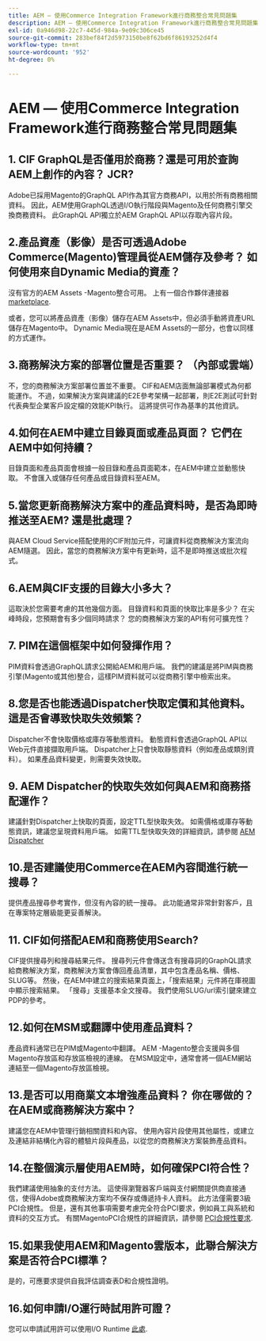 ```yaml
---
title: AEM — 使用Commerce Integration Framework進行商務整合常見問題集
description: AEM — 使用Commerce Integration Framework進行商務整合常見問題集
exl-id: 0a946d98-22c7-445d-984a-9e09c306ce45
source-git-commit: 283bef84f2d5973150be8f62bd6f86193252d4f4
workflow-type: tm+mt
source-wordcount: '952'
ht-degree: 0%

---
```


# AEM — 使用Commerce Integration Framework進行商務整合常見問題集

## 1. CIF GraphQL是否僅用於商務？還是可用於查詢AEM上創作的內容？ JCR?

Adobe已採用Magento的GraphQL API作為其官方商務API，以用於所有商務相關資料。 因此，AEM使用GraphQL透過I/O執行階段與Magento及任何商務引擎交換商務資料。 此GraphQL API獨立於AEM GraphQL API以存取內容片段。

## 2.產品資產（影像）是否可透過Adobe Commerce(Magento)管理員從AEM儲存及參考？ 如何使用來自Dynamic Media的資產？

沒有官方的AEM Assets -Magento整合可用。 上有一個合作夥伴連接器 [marketplace](https://marketplace.magento.com/bounteous-dam.html).

或者，您可以將產品資產（影像）儲存在AEM Assets中，但必須手動將資產URL儲存在Magento中。 Dynamic Media現在是AEM Assets的一部分，也會以同樣的方式運作。

## 3.商務解決方案的部署位置是否重要？ （內部或雲端）

不，您的商務解決方案部署位置並不重要。 CIF和AEM店面無論部署模式為何都能運作。 不過，如果解決方案與建議的E2E參考架構一起部署，則E2E測試可針對代表典型企業客戶設定檔的效能KPI執行。 這將提供可作為基準的其他資訊。

## 4.如何在AEM中建立目錄頁面或產品頁面？ 它們在AEM中如何持續？

目錄頁面和產品頁面會根據一般目錄和產品頁面範本，在AEM中建立並動態快取。 不會匯入或儲存任何產品或目錄資料至AEM。

## 5.當您更新商務解決方案中的產品資料時，是否為即時推送至AEM? 還是批處理？

與AEM Cloud Service搭配使用的CIF附加元件，可讓資料從商務解決方案流向AEM隨選。 因此，當您的商務解決方案中有更新時，這不是即時推送或批次程式。

## 6.AEM與CIF支援的目錄大小多大？

這取決於您需要考慮的其他幾個方面。 目錄資料和頁面的快取比率是多少？ 在尖峰時段，您預期會有多少個同時請求？ 您的商務解決方案的API有何可擴充性？

## 7. PIM在這個框架中如何發揮作用？

PIM資料會透過GraphQL請求公開給AEM和用戶端。 我們的建議是將PIM與商務引擎(Magento或其他)整合，這樣PIM資料就可以從商務引擎中檢索出來。

## 8.您是否也能透過Dispatcher快取定價和其他資料。 這是否會導致快取失效頻繁？

Dispatcher不會快取價格或庫存等動態資料。 動態資料會透過GraphQL API以Web元件直接擷取用戶端。 Dispatcher上只會快取靜態資料（例如產品或類別資料）。 如果產品資料變更，則需要失效快取。

## 9. AEM Dispatcher的快取失效如何與AEM和商務搭配運作？

建議針對Dispatcher上快取的頁面，設定TTL型快取失效。 如需價格或庫存等動態資訊，建議您呈現資料用戶端。 如需TTL型快取失效的詳細資訊，請參閱 [AEM Dispatcher](https://helpx.adobe.com/experience-manager/kb/optimizing-the-dispatcher-cache.html)

## 10.是否建議使用Commerce在AEM內容間進行統一搜尋？

提供產品搜尋參考實作，但沒有內容的統一搜尋。 此功能通常非常針對客戶，且在專案特定層級能更妥善解決。

## 11. CIF如何搭配AEM和商務使用Search?

CIF提供搜尋列和搜尋結果元件。 搜尋列元件會傳送含有搜尋詞的GraphQL請求給商務解決方案，商務解決方案會傳回產品清單，其中包含產品名稱、價格、SLUG等。 然後，在AEM中建立的搜索結果頁面上，「搜索結果」元件將在庫視圖中顯示搜索結果。 「搜尋」支援基本全文搜尋。 我們使用SLUG/url索引鍵來建立PDP的參考。

## 12.如何在MSM或翻譯中使用產品資料？

產品資料通常已在PIM或Magento中翻譯。 AEM -Magento整合支援與多個Magento存放區和存放區檢視的連線。 在MSM設定中，通常會將一個AEM網站連結至一個Magento存放區檢視。

## 13.是否可以用商業文本增強產品資料？ 你在哪做的？ 在AEM或商務解決方案中？

建議您在AEM中管理行銷相關資料和內容。 使用內容片段使用其他屬性，或建立及連結非結構化內容的體驗片段與產品，以從您的商務解決方案裝飾產品資料。

## 14.在整個演示層使用AEM時，如何確保PCI符合性？

我們建議使用抽象的支付方法。 這使得瀏覽器客戶端與支付網關提供商直接通信，使得Adobe或商務解決方案均不保存或傳遞持卡人資料。 此方法僅需要3級PCI合規性。 但是，還有其他事項需要考慮完全符合PCI要求，例如員工與系統和資料的交互方式。 有關MagentoPCI合規性的詳細資訊，請參閱 [PCI合規性要求](https://magento.com/pci-compliance).

## 15.如果我使用AEM和Magento雲版本，此聯合解決方案是否符合PCI標準？

是的，可應要求提供自我評估調查表D和合規性證明。

## 16.如何申請I/O運行時試用許可證？

您可以申請試用許可以使用I/O Runtime [此處](https://adobeio.typeform.com/to/obqgRm).

